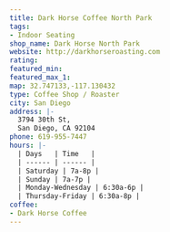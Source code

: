 ```yaml
---
title: Dark Horse Coffee North Park
tags:
- Indoor Seating
shop_name: Dark Horse North Park
website: http://darkhorseroasting.com
rating: 
featured_min: 
featured_max_1: 
map: 32.747133,-117.130432
type: Coffee Shop / Roaster
city: San Diego
address: |-
  3794 30th St,
  San Diego, CA 92104
phone: 619-955-7447
hours: |-
  | Days   | Time   |
  | ------ | ------ |
  | Saturday | 7a-8p |
  | Sunday | 7a-7p |
  | Monday-Wednesday | 6:30a-6p |
  | Thursday-Friday | 6:30a-8p |
coffee:
- Dark Horse Coffee
---
```


